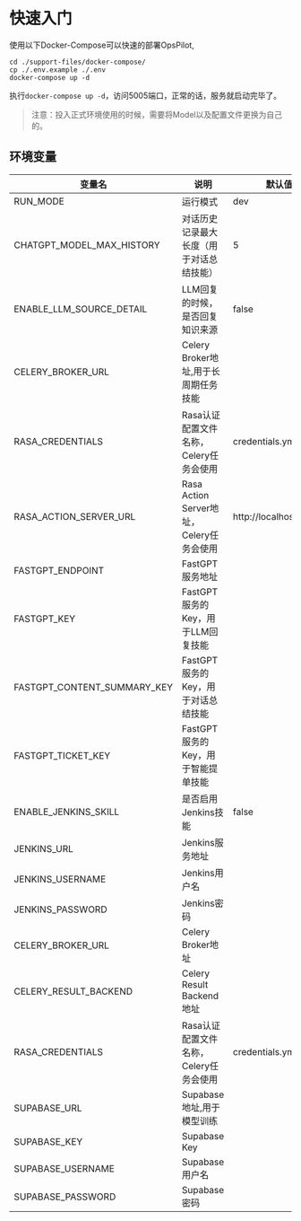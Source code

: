 # 快速入门

使用以下Docker-Compose可以快速的部署OpsPilot,

```
cd ./support-files/docker-compose/
cp ./.env.example ./.env
docker-compose up -d
```

执行`docker-compose up -d`，访问5005端口，正常的话，服务就启动完毕了。

> 注意：投入正式环境使用的时候，需要将Model以及配置文件更换为自己的。

## 环境变量

| 变量名                         | 说明                               | 默认值                    |
|-----------------------------|----------------------------------|------------------------|
| RUN_MODE                    | 运行模式                             | dev                    |
| CHATGPT_MODEL_MAX_HISTORY   | 对话历史记录最大长度（用于对话总结技能）             | 5                      |
| ENABLE_LLM_SOURCE_DETAIL    | LLM回复的时候，是否回复知识来源                | false                  |
| CELERY_BROKER_URL           | Celery Broker地址,用于长周期任务技能        |                        |
| RASA_CREDENTIALS            | Rasa认证配置文件名称，Celery任务会使用         | credentials.yml        |
| RASA_ACTION_SERVER_URL      | Rasa Action Server地址，Celery任务会使用 | http://localhost:5055/ |
| FASTGPT_ENDPOINT            | FastGPT服务地址                      |                        |
| FASTGPT_KEY                 | FastGPT服务的Key，用于LLM回复技能          |                        |
| FASTGPT_CONTENT_SUMMARY_KEY | FastGPT服务的Key，用于对话总结技能           |                        |
| FASTGPT_TICKET_KEY          | FastGPT服务的Key，用于智能提单技能           |                        |
| ENABLE_JENKINS_SKILL        | 是否启用Jenkins技能                    | false                  |
| JENKINS_URL                 | Jenkins服务地址                      |                        |
| JENKINS_USERNAME            | Jenkins用户名                       |                        |
| JENKINS_PASSWORD            | Jenkins密码                        |                        |
| CELERY_BROKER_URL           | Celery Broker地址                  |                        |
| CELERY_RESULT_BACKEND       | Celery Result Backend地址          |                        |
| RASA_CREDENTIALS            | Rasa认证配置文件名称，Celery任务会使用         | credentials.yml        |
| SUPABASE_URL                | Supabase地址,用于模型训练                |                        |
| SUPABASE_KEY                | Supabase Key                     |                        |
| SUPABASE_USERNAME           | Supabase用户名                      |                        |
| SUPABASE_PASSWORD           | Supabase密码                       |                        |